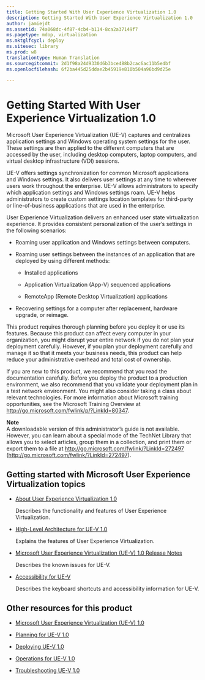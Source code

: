 ```yaml
---
title: Getting Started With User Experience Virtualization 1.0
description: Getting Started With User Experience Virtualization 1.0
author: jamiejdt
ms.assetid: 74a068dc-4f87-4cb4-b114-8ca2a37149f7
ms.pagetype: mdop, virtualization
ms.mktglfcycl: deploy
ms.sitesec: library
ms.prod: w8
translationtype: Human Translation
ms.sourcegitcommit: 2d1f98a24d9330d6b3bce488b2cac6ac11b5e4bf
ms.openlocfilehash: 6f2ba445d25ddae2b45919e810b504a96bd9d25e

---
```



# Getting Started With User Experience Virtualization 1.0


Microsoft User Experience Virtualization (UE-V) captures and centralizes application settings and Windows operating system settings for the user. These settings are then applied to the different computers that are accessed by the user, including desktop computers, laptop computers, and virtual desktop infrastructure (VDI) sessions.

UE-V offers settings synchronization for common Microsoft applications and Windows settings. It also delivers user settings at any time to wherever users work throughout the enterprise. UE-V allows administrators to specify which application settings and Windows settings roam. UE-V helps administrators to create custom settings location templates for third-party or line-of-business applications that are used in the enterprise.

User Experience Virtualization delivers an enhanced user state virtualization experience. It provides consistent personalization of the user’s settings in the following scenarios:

-   Roaming user application and Windows settings between computers.

-   Roaming user settings between the instances of an application that are deployed by using different methods:

    -   Installed applications

    -   Application Virtualization (App-V) sequenced applications

    -   RemoteApp (Remote Desktop Virtualization) applications

-   Recovering settings for a computer after replacement, hardware upgrade, or reimage.

This product requires thorough planning before you deploy it or use its features. Because this product can affect every computer in your organization, you might disrupt your entire network if you do not plan your deployment carefully. However, if you plan your deployment carefully and manage it so that it meets your business needs, this product can help reduce your administrative overhead and total cost of ownership.

If you are new to this product, we recommend that you read the documentation carefully. Before you deploy the product to a production environment, we also recommend that you validate your deployment plan in a test network environment. You might also consider taking a class about relevant technologies. For more information about Microsoft training opportunities, see the Microsoft Training Overview at <http://go.microsoft.com/fwlink/p/?LinkId=80347>.

**Note**  
A downloadable version of this administrator’s guide is not available. However, you can learn about a special mode of the TechNet Library that allows you to select articles, group them in a collection, and print them or export them to a file at <http://go.microsoft.com/fwlink/?LinkId=272497> (http://go.microsoft.com/fwlink/?LinkId=272497).

 

## Getting started with Microsoft User Experience Virtualization topics


-   [About User Experience Virtualization 1.0](about-user-experience-virtualization-10.md)

    Describes the functionality and features of User Experience Virtualization.

-   [High-Level Architecture for UE-V 1.0](high-level-architecture-for-ue-v-10.md)

    Explains the features of User Experience Virtualization.

-   [Microsoft User Experience Virtualization (UE-V) 1.0 Release Notes](microsoft-user-experience-virtualization--ue-v--10-release-notes.md)

    Describes the known issues for UE-V.

-   [Accessibility for UE-V](accessibility-for-ue-v.md)

    Describes the keyboard shortcuts and accessibility information for UE-V.

## Other resources for this product


-   [Microsoft User Experience Virtualization (UE-V) 1.0](index.md)

-   [Planning for UE-V 1.0](planning-for-ue-v-10.md)

-   [Deploying UE-V 1.0](deploying-ue-v-10.md)

-   [Operations for UE-V 1.0](operations-for-ue-v-10.md)

-   [Troubleshooting UE-V 1.0](troubleshooting-ue-v-10.md)

 

 








<!--HONumber=Jun16_HO4-->


